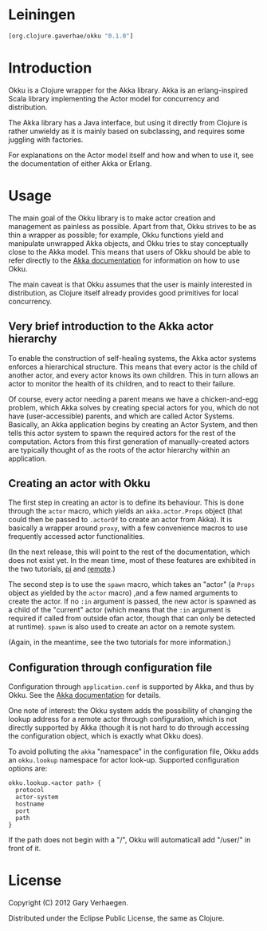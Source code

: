 # Leiningen

```clojure
[org.clojure.gaverhae/okku "0.1.0"]
```

# Introduction

Okku is a Clojure wrapper for the Akka library. Akka is an erlang-inspired
Scala library implementing the Actor model for concurrency and distribution.

The Akka library has a Java interface, but using it directly from Clojure is
rather unwieldy as it is mainly based on subclassing, and requires some
juggling with factories.

For explanations on the Actor model itself and how and when to use it, see the
documentation of either Akka or Erlang.

# Usage

The main goal of the Okku library is to make actor creation and management as
painless as possible. Apart from that, Okku strives to be as thin a wrapper as
possible; for example, Okku functions yield and manipulate unwrapped Akka
objects, and Okku tries to stay conceptually close to the Akka model. This
means that users of Okku should be able to refer directly to the [Akka
documentation](http://akka.io/docs/) for information on how to use Okku.

The main caveat is that Okku assumes that the user is mainly interested in
distribution, as Clojure itself already provides good primitives for local
concurrency.

## Very brief introduction to the Akka actor hierarchy

To enable the construction of self-healing systems, the Akka actor systems
enforces a hierarchical structure. This means that every actor is the child of
another actor, and every actor knows its own children. This in turn allows an
actor to monitor the health of its children, and to react to their failure.

Of course, every actor needing a parent means we have a chicken-and-egg
problem, which Akka solves by creating special actors for you, which do not
have (user-accessible) parents, and which are called Actor Systems. Basically,
an Akka application begins by creating an Actor System, and then tells this
actor system to spawn the required actors for the rest of the computation.
Actors from this first generation of manually-created actors are typically
thought of as the roots of the actor hierarchy within an application.

## Creating an actor with Okku

The first step in creating an actor is to define its behaviour. This is done
through the ``actor`` macro, which yields an ``akka.actor.Props`` object (that
could then be passed to ``.actorOf`` to create an actor from Akka). It is
basically a wrapper around ``proxy``, with a few convenience macros to use
frequently accessed actor functionalities.

(In the next release, this will point to the rest of the documentation, which
does not exist yet. In the mean time, most of these features are exhibited in
the two tutorials, [pi](https://github.com/gaverhae/okku-pi) and
[remote](https://github.com/gaverhae/okku-remote).)

The second step is to use the ``spawn`` macro, which takes an "actor" (a
``Props`` object as yielded by the ``actor`` macro) ,and a few named arguments
to create the actor. If no ``:in`` argument is passed, the new actor is spawned
as a child of the "current" actor (which means that the ``:in`` argument is
required if called from outside ofan actor, though that can only be detected at
runtime). ``spawn`` is also used to create an actor on a remote system.

(Again, in the meantime, see the two tutorials for more information.)

## Configuration through configuration file

Configuration through ``application.conf`` is supported by Akka, and thus by
Okku. See the [Akka documentation](http://akka.io/docs/) for details.

One note of interest: the Okku system adds the possibility of changing the
lookup address for a remote actor through configuration, which is not directly
supported by Akka (though it is not hard to do through accessing the
configuration object, which is exactly what Okku does).

To avoid polluting the ``akka`` "namespace" in the configuration file, Okku
adds an ``okku.lookup`` namespace for actor look-up. Supported configuration
options are:
```
okku.lookup.<actor path> {
  protocol
  actor-system
  hostname
  port
  path
}
```

If the path does not begin with a "/", Okku will automaticall add "/user/" in
front of it.

# License

Copyright (C) 2012 Gary Verhaegen.

Distributed under the Eclipse Public License, the same as Clojure.
